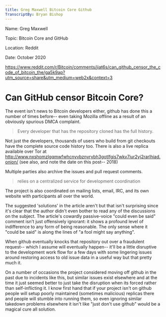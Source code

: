 ```yaml
---
title: Greg Maxwell Bitcoin Core Github
TranscriptBy: Bryan Bishop
---
```


Name: Greg Maxwell

Topic: Bitcoin Core and GitHub

Location: Reddit

Date: October 2020

https://www.reddit.com/r/Bitcoin/comments/jiat6s/can_github_censor_the_code_of_bitcoin_the/ga5k9ap?utm_source=share&utm_medium=web2x&context=3

# Can GitHub censor Bitcoin Core?

The event isn't news to Bitcoin developers either, github has done this a number of times before-- even taking Mozilla offline as a result of an obviously spurious DMCA complaint.

> Every developer that has the repository cloned has the full history.

Not just the developers, thousands of users who build from git checkouts have the complete source code history too. There is also a live replica available over Tor at http://www.nxshomzlgqmwfwhcnyvbznyrybh3gotlfgis7wkv7iur2yj2rarlhiad.onion/ (see also, and note the date on this post-- 2018)

Multiple parties also archive the issues and pull request comments.

> relies on a centralized service for development coordination

The project is also coordinated on mailing lists, email, IRC, and its own website with participants all over the world.

The suggested 'solutions' in the article aren't but that isn't surprising since it's clear that the author didn't even bother to read any of the discussions on the subject. The article's cowardly passive-voice "could even be said" comment isn't just offensively ignorant: it shows a profound level of indifference to any form of being reasonable. The only sense where it "could be said" is along the lines of "a fool might say anything".

When github eventually knocks that repository out over a fraudulent request-- which I assume will eventually happen-- it'll be a little disruptive to the development work flow for a few days with some lingering issues around restoring access to old issue data in a useful way but that pretty much it.

On a number of occasions the project considered moving off github in the past due to incidents like this, but similar issues exist elsewhere and at the time it just seemed better to just take the disruption when its forced rather than self-inflicting it. I know first hand that if your project isn't on github people will setup poorly maintained (sometimes malicious) replicas there and people will stumble into running them, so even ignoring similar takedown problems elsewhere it isn't like "just don't use github" would be a magical cure all solution.
